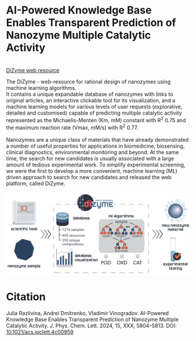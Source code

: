 # AI-Powered Knowledge Base Enables Transparent Prediction of Nanozyme Multiple Catalytic Activity
<br>
<a href='https://dizyme.aicidlab.itmo.ru/)'>DiZyme web resource</a> 
<br>

The DiZyme - web-resource for rational design of nanozymes using machine learning algorithms. <br>
It contains a unique expandable database of nanozymes with links to original articles, an
interactive clickable tool for its visualization, and a machine learning models for various levels of user
requests (explorative, detailed and customised) capable of predicting multiple catalytic activity represented as the
Michaelis-Menten (Km, mM) constant with R<sup>2</sup> 0.75 and the maximum reaction rate (Vmax, mM/s) with R<sup>2</sup>
0.77.<br><br>
Nanozymes are a unique class of materials that have already demonstrated a number of useful properties for applications in biomedicine, biosensing, clinical diagnostics, environmental monitoring and beyond. At the same time, the search for new candidates is usually associated with a large amount of tedious experimental work. To simplify experimental screening, we were the first to develop a more convenient, machine learning (ML) driven approach to search for new candidates and released the web platform, called DiZyme. 

![alt text](https://github.com/acid-design-lab/DiZyme/blob/main/idea.jpg)

# Citation
Julia Razlivina, Andrei Dmitrenko, Vladimir Vinogradov. AI-Powered Knowledge Base Enables Transparent Prediction of Nanozyme Multiple Catalytic Activity. J. Phys. Chem. Lett. 2024, 15, XXX, 5804–5813.
DOI: <a href="https://doi.org/10.1021/acs.jpclett.4c00959">10.1021/acs.jpclett.4c00959</a>
